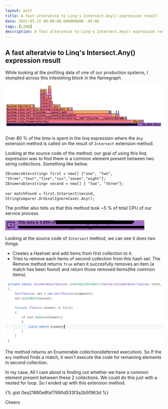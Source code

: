 ```yaml
---
layout: post
title: A fast alteratvie to Linq's Intersect.Any() expression result
date: 2021-05-15 00:00:00.000000000 -05:00
tags: [LINQ]
description: A fast alteratvie to Linq's Intersect.Any() expression result
---
```

## A fast alteratvie to Linq's Intersect.Any() expression result

While looking at the profiling data of one of our production systems, I stumpled across this intesteting block in the flamegraph. 


![linq taking 80 percent cpu](/assets/2021_5_15_before-linq-intersect.png)
 
Over 80 % of the time is spent in the linq expression where the `Any` extension method is called on the result of `Intersect` extension method.

Looking at the source code of the method, our goal of using this linq expression was to find there is a common element present between two string collections. Something like below.


    IEnumerable<string> first = new[] {"one", "two", "three","four","five","six","seven","eight"};
    IEnumerable<string> second = new[] { "two", "three"};

    var matchFound = first.Intersect(second,  StringComparer.OrdinalIgnoreCase).Any();

The profiler also tells us that this method took ~5 % of total CPU of our service process.

![total cpu usage of method](/assets/2021_5_15_before-total-cpu.png)

Looking at the source code of `Intersect` method, we can see it does two things.

 * Creates a Hashset and add items from first collection to it.
 * Tries to remove each items of second collection from this hash set. The Remove method returns `True` when it succesfully removes an item (a match has been found) and return those removed items(the common items).

![Intersect source code](/assets/2021_05_15_intersect-sourcecode.png)


The method returns an Enumerable collection(deferred execution). So If the `Any` method finds a match, it won't execute the code for remaining elements in second collection.

In my case, All I care about is finding out whether we have a common element present between these 2 collections. We could do this just with a nested for loop. So I ended up with this extension method.

 {% gist 0ea21880e8faf7990d533f3a2b5f963d %}


<script src="https://gist.github.com/kshyju/0ea21880e8faf7990d533f3a2b5f963d.js"></script>



Cheers


